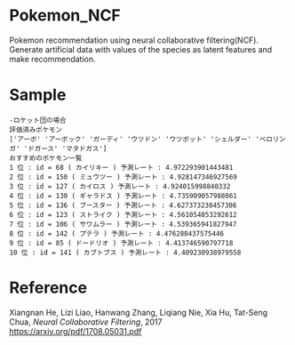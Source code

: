 # Pokemon_NCF
Pokemon recommendation using neural collaborative filtering(NCF).  
Generate artificial data with values of the species as latent features and make recommendation.

# Sample
```
-ロケット団の場合 
評価済みポケモン  
['アーボ' 'アーボック' 'ガーディ' 'ウツドン' 'ウツボット' 'シェルダー' 'ベロリン
ガ' 'ドガース' 'マタドガス']
おすすめのポケモン一覧
1 位 : id = 68 ( カイリキー ) 予測レート : 4.972293901443481
2 位 : id = 150 ( ミュウツー ) 予測レート : 4.928147346927569
3 位 : id = 127 ( カイロス ) 予測レート : 4.924015998840332
4 位 : id = 130 ( ギャラドス ) 予測レート : 4.735909057988061
5 位 : id = 136 ( ブースター ) 予測レート : 4.627373230457306
6 位 : id = 123 ( ストライク ) 予測レート : 4.561054853292612
7 位 : id = 106 ( サワムラー ) 予測レート : 4.539365941827947
8 位 : id = 142 ( プテラ ) 予測レート : 4.476280437575446
9 位 : id = 85 ( ドードリオ ) 予測レート : 4.413746590797718
10 位 : id = 141 ( カブトプス ) 予測レート : 4.409230938979558
```
# Reference
Xiangnan He, Lizi Liao, Hanwang Zhang, Liqiang Nie, Xia Hu, Tat-Seng Chua, *Neural Collaborative Filtering*, 2017  
https://arxiv.org/pdf/1708.05031.pdf
